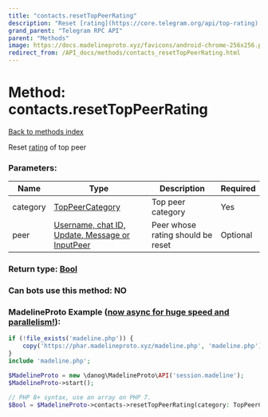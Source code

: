 ```yaml
---
title: "contacts.resetTopPeerRating"
description: "Reset [rating](https://core.telegram.org/api/top-rating) of top peer"
grand_parent: "Telegram RPC API"
parent: "Methods"
image: https://docs.madelineproto.xyz/favicons/android-chrome-256x256.png
redirect_from: /API_docs/methods/contacts_resetTopPeerRating.html
---
```

# Method: contacts.resetTopPeerRating
[Back to methods index](index.html)



Reset [rating](https://core.telegram.org/api/top-rating) of top peer

### Parameters:

| Name     |    Type       | Description | Required |
|----------|---------------|-------------|----------|
|category|[TopPeerCategory](/API_docs/types/TopPeerCategory.html) | Top peer category | Yes|
|peer|[Username, chat ID, Update, Message or InputPeer](/API_docs/types/InputPeer.html) | Peer whose rating should be reset | Optional|


### Return type: [Bool](/API_docs/types/Bool.html)

### Can bots use this method: **NO**


### MadelineProto Example ([now async for huge speed and parallelism!](https://docs.madelineproto.xyz/docs/ASYNC.html)):


```php
if (!file_exists('madeline.php')) {
    copy('https://phar.madelineproto.xyz/madeline.php', 'madeline.php');
}
include 'madeline.php';

$MadelineProto = new \danog\MadelineProto\API('session.madeline');
$MadelineProto->start();

// PHP 8+ syntax, use an array on PHP 7.
$Bool = $MadelineProto->contacts->resetTopPeerRating(category: TopPeerCategory, peer: InputPeer, );
```

